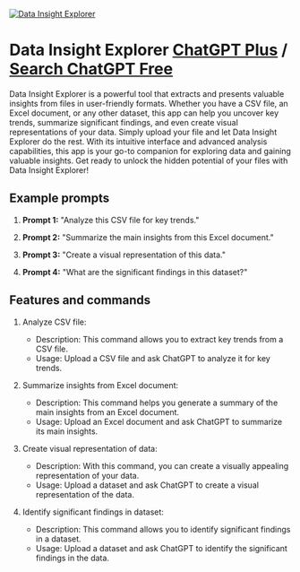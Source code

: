 
[![Data Insight Explorer](https://files.oaiusercontent.com/file-zSOIQsdz1zjNGVn1fsOwIYPJ?se=2123-10-19T05%3A31%3A38Z&sp=r&sv=2021-08-06&sr=b&rscc=max-age%3D31536000%2C%20immutable&rscd=attachment%3B%20filename%3Dc8b5b2f7-0cc0-47d6-94e5-ac789b1d0764.png&sig=PFulKcYEeT89qGTvZruBuwlxIxcLOr/Aj1oWm%2BQ5yA4%3D)](https://chat.openai.com/g/g-dleZnCTgC-data-insight-explorer)

# Data Insight Explorer [ChatGPT Plus](https://chat.openai.com/g/g-dleZnCTgC-data-insight-explorer) / [Search ChatGPT Free](https://gptcall.net/index.html#/?search=Data%20Insight%20Explorer)

Data Insight Explorer is a powerful tool that extracts and presents valuable insights from files in user-friendly formats. Whether you have a CSV file, an Excel document, or any other dataset, this app can help you uncover key trends, summarize significant findings, and even create visual representations of your data. Simply upload your file and let Data Insight Explorer do the rest. With its intuitive interface and advanced analysis capabilities, this app is your go-to companion for exploring data and gaining valuable insights. Get ready to unlock the hidden potential of your files with Data Insight Explorer!

## Example prompts

1. **Prompt 1:** "Analyze this CSV file for key trends."

2. **Prompt 2:** "Summarize the main insights from this Excel document."

3. **Prompt 3:** "Create a visual representation of this data."

4. **Prompt 4:** "What are the significant findings in this dataset?"

## Features and commands

1. Analyze CSV file:
   - Description: This command allows you to extract key trends from a CSV file.
   - Usage: Upload a CSV file and ask ChatGPT to analyze it for key trends.

2. Summarize insights from Excel document:
   - Description: This command helps you generate a summary of the main insights from an Excel document.
   - Usage: Upload an Excel document and ask ChatGPT to summarize its main insights.

3. Create visual representation of data:
   - Description: With this command, you can create a visually appealing representation of your data.
   - Usage: Upload a dataset and ask ChatGPT to create a visual representation of the data.

4. Identify significant findings in dataset:
   - Description: This command allows you to identify significant findings in a dataset.
   - Usage: Upload a dataset and ask ChatGPT to identify the significant findings in the data.


